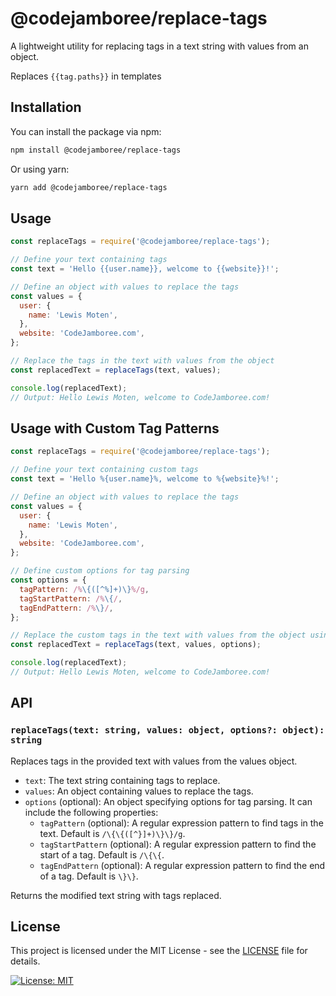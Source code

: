 # @codejamboree/replace-tags

A lightweight utility for replacing tags in a text string with values from an object.

Replaces `{{tag.paths}}` in templates

## Installation

You can install the package via npm:

```bash
npm install @codejamboree/replace-tags
```

Or using yarn:
```bash
yarn add @codejamboree/replace-tags
```

## Usage

```js
const replaceTags = require('@codejamboree/replace-tags');

// Define your text containing tags
const text = 'Hello {{user.name}}, welcome to {{website}}!';

// Define an object with values to replace the tags
const values = {
  user: {
    name: 'Lewis Moten',
  },
  website: 'CodeJamboree.com',
};

// Replace the tags in the text with values from the object
const replacedText = replaceTags(text, values);

console.log(replacedText);
// Output: Hello Lewis Moten, welcome to CodeJamboree.com!

```

## Usage with Custom Tag Patterns
```js
const replaceTags = require('@codejamboree/replace-tags');

// Define your text containing custom tags
const text = 'Hello %{user.name}%, welcome to %{website}%!';

// Define an object with values to replace the tags
const values = {
  user: {
    name: 'Lewis Moten',
  },
  website: 'CodeJamboree.com',
};

// Define custom options for tag parsing
const options = {
  tagPattern: /%\{([^%]+)\}%/g,
  tagStartPattern: /%\{/,
  tagEndPattern: /%\}/,
};

// Replace the custom tags in the text with values from the object using custom options
const replacedText = replaceTags(text, values, options);

console.log(replacedText);
// Output: Hello Lewis Moten, welcome to CodeJamboree.com!
```

## API

### `replaceTags(text: string, values: object, options?: object): string`

Replaces tags in the provided text with values from the values object.

- `text`: The text string containing tags to replace.
- `values`: An object containing values to replace the tags.
- `options` (optional): An object specifying options for tag parsing. It can include the following properties:
  - `tagPattern` (optional): A regular expression pattern to find tags in the text. Default is `/\{\{([^}]+)\}\}/g`.
  - `tagStartPattern` (optional): A regular expression pattern to find the start of a tag. Default is `/\{\{`.
  - `tagEndPattern` (optional): A regular expression pattern to find the end of a tag. Default is `\}\}`.

Returns the modified text string with tags replaced.

## License

This project is licensed under the MIT License - see the [LICENSE](LICENSE.md) file for details.

[![License: MIT](https://img.shields.io/badge/License-MIT-yellow.svg)](LICENSE.md)
